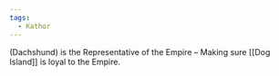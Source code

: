 ```yaml
---
tags:
  - Kathor
---
```

 (Dachshund) is the Representative of the Empire – Making sure [[Dog Island]] is loyal to the Empire.